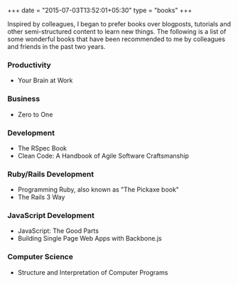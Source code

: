 +++
date = "2015-07-03T13:52:01+05:30"
type = "books"
+++

Inspired by colleagues, I began to prefer books over blogposts, tutorials and other semi-structured content to learn new things. The following is a list of some wonderful books that have been recommended to me by colleagues and friends in the past two years.

### Productivity

- Your Brain at Work

### Business

- Zero to One

### Development

- The RSpec Book
- Clean Code: A Handbook of Agile Software Craftsmanship

### Ruby/Rails Development

- Programming Ruby, also known as "The Pickaxe book"
- The Rails 3 Way

### JavaScript Development

- JavaScript: The Good Parts
- Building Single Page Web Apps with Backbone.js

### Computer Science

- Structure and Interpretation of Computer Programs
